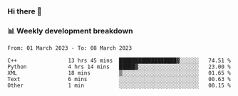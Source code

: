 ### Hi there 👋

### 📊 Weekly development breakdown
<!--START_SECTION:waka-->

```text
From: 01 March 2023 - To: 08 March 2023

C++                13 hrs 45 mins  ██████████████████▓░░░░░░   74.51 %
Python             4 hrs 14 mins   █████▓░░░░░░░░░░░░░░░░░░░   23.00 %
XML                18 mins         ▒░░░░░░░░░░░░░░░░░░░░░░░░   01.65 %
Text               6 mins          ░░░░░░░░░░░░░░░░░░░░░░░░░   00.63 %
Other              1 min           ░░░░░░░░░░░░░░░░░░░░░░░░░   00.15 %
```

<!--END_SECTION:waka-->
